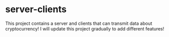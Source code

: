 # server-clients
This project contains a server and clients that can transmit data about cryptocurrency! 
I will update this project gradually to add different features!

